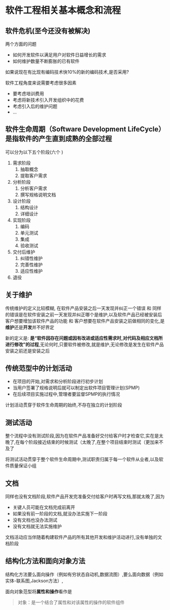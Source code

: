 # 软件工程相关基本概念和流程

## 软件危机(至今还没有被解决)

两个方面的问题

- 如何开发软件以满足用户对软件日益增长的需求
- 如何维护数量不断膨胀的已有软件

如果说现在有比现有编码技术快10%的新的编码技术,是否采用?

软件工程角度来说需要考虑很多因素

- 要考虑培训费用
- 考虑将新技术引入开发组织中的花费
- 考虑引入后的维护问题
- ...

## 软件生命周期（Software Development LifeCycle）是指软件的产生直到成熟的全部过程

可以分为以下五个阶段(六个   )

1. 需求阶段
   1. 抽取概念
   2. 提取客户需求
2. 分析阶段
   1. 分析客户需求
   2. 撰写规格说明文档
3. 设计阶段
   1. 结构设计
   2. 详细设计
4. 实现阶段
   1. 编码
   2. 单元测试
   3. 集成
   4. 验收测试
5. 交付后维护
   1. 纠错性维护
   2. 完善性维护
   3. 适应性维护
6. 退役

## 关于维护

传统维护的定义比较模糊, 在软件产品安装之后一天发现并纠正一个错误 和 同样的错误是在软件安装之前一天发现并纠正哪个是维护,以及软件产品已经被安装后客户想要增加该软件产品的功能 和 客户想要在软件产品安装之前做相同的变化,是**维护**还是**开发**并不好界定

新的定义是: **是“软件因存在问题或因有改进或适应性需求时,对代码及相应文档所进行修改”的过程**,无论何时,只要软件被修改,就是维护,无论修改是发生在软件产品安装之前还是安装之后

## 传统范型中的计划活动

- 在项目的开始,对需求和分析阶段进行初步计划
- 当用户签署了规格说明后就可以制定出软件项目管理计划(SPMP)
- 在后续项目实施过程中,管理者要监督SPMP的执行情况

计划活动贯穿于软件生命周期的始终,不存在独立的计划阶段

## 测试活动

整个流程中没有测试阶段,因为在软件产品准备好交付给客户时才检查它,实在是太晚了,在每个阶段接近结束的时候测试（太晚了,在整个项目结束时测试（更加来不及了

将测试活动贯穿于整个软件生命周期中,测试职责归属于每一个软件从业者,以及软件质量保证小组

## 文档

同样也没有文档阶段,软件产品开发完准备交付给客户时再写文档,那就太晚了,因为

- 关键人员可能在文档完成前离开
- 如果没有前一阶段的文档,就没办法实施下一阶段
- 没有文档也没办法测试
- 没有文档就无法实施维护

文档活动应当伴随着构建软件产品的所有其他开发和维护活动进行,没有单独的文档阶段

## 结构化方法和面向对象方法

结构化方法要么面向操作（例如有穷状态自动机,数据流图）,要么面向数据（例如实体-联系图,Jackson方法）,

面向对象范型将**属性和操作**看作是

> 对象：是一个结合了属性和对该属性的操作的软件组件
